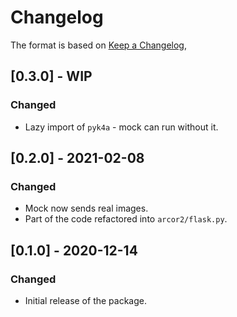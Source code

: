 # Changelog

The format is based on [Keep a Changelog](https://keepachangelog.com/en/1.0.0/),

## [0.3.0] - WIP

### Changed

- Lazy import of `pyk4a` - mock can run without it.

## [0.2.0] - 2021-02-08

### Changed
- Mock now sends real images.
- Part of the code refactored into `arcor2/flask.py`.

## [0.1.0] - 2020-12-14

### Changed
- Initial release of the package.